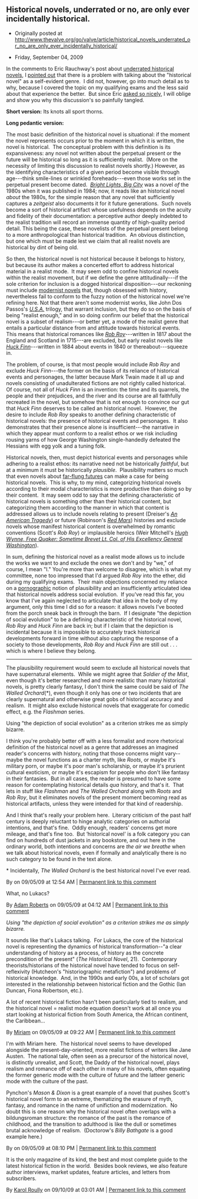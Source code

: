 ## Historical novels, underrated or no, are only ever incidentally historical.

 * Originally posted at http://www.thevalve.org/go/valve/article/historical_novels_underrated_or_no_are_only_ever_incidentally_historical/

* Friday, September 04, 2009 

In the comments to Eric Rauchway's post about [underrated historical novels](http://edgeofthewest.wordpress.com/2009/09/02/best-underrated-historical-novel/), I [pointed out](http://edgeofthewest.wordpress.com/2009/09/02/best-underrated-historical-novel/#comment-52406) that there is a problem with talking about the "historical novel" as a self-evident genre.  I did not, however, go into much detail as to why, because I covered the topic on my qualifying exams and the less said about that experience the better.  But since Eric [asked so nicely](http://edgeofthewest.wordpress.com/2009/09/02/best-underrated-historical-novel/#comment-52407), I will oblige and show you why this discussion's so painfully tangled.

**Short version:** Its knots all sport thorns.

**Long pedantic version:**

The most basic definition of the historical novel is situational: if the moment the novel represents occurs prior to the moment in which it is written, the novel is historical.  The conceptual problem with this definition is its expansiveness: any novel not written about the perpetual present or the future will be historical so long as it is sufficiently realist.  (More on the necessity of limiting this discussion to realist novels shortly.) However, as the identifying characteristics of a given period become visible through age---think smile-lines or wrinkled foreheads---even those works set in the perpetual present become dated.  [_Bright Lights, Big City_](http://www.amazon.com/exec/obidos/ASIN/0394726413/diesekoschmar-20) was a novel _of_ the 1980s when it was published in 1984; now, it reads like an historical novel _about_ the 1980s, for the simple reason that any novel that sufficiently captures a _zeitgeist_ also documents it for it future generations.  Such novels become a sort of historical artifact whose usefulness depends on the acuity and fidelity of their documentation: a perceptive author deeply indebted to the realist tradition will record an immense quantity of high-quality period detail. This being the case, these novelists of the perpetual present belong to a more anthropological than historical tradition.  An obvious distinction, but one which must be made lest we claim that all realist novels are historical by dint of being old.

So then, the historical novel is not historical because it belongs to history, but because its author makes a concerted effort to address historical material in a realist mode.  It may seem odd to confine historical novels within the realist movement, but if we define the genre attitudinally---if the sole criterion for inclusion is a dogged historical disposition---our reckoning must include [modernist novels](http://www.amazon.com/exec/obidos/ASIN/0141182806/diesekoschmar-20) that, though obsessed with history, nevertheless fail to conform to the fuzzy notion of the historical novel we're refining here. Not that there aren't some modernist works, like John Dos Passos's [_U.S.A._](http://www.amazon.com/exec/obidos/ASIN/1883011140/diesekoschmar-20) trilogy, that warrant inclusion, but they do so on the basis of being "realist enough," and in so doing confirm our belief that the historical novel is a subset of realism---or better yet, a mode of the realist genre that entails a particular distance from and attitude towards historical events.  This means that historical romances like [_Rob Roy_](http://www.amazon.com/exec/obidos/ASIN/0192817639/diesekoschmar-20)---written in 1817 about the England and Scotland in 1715---are excluded, but early realist novels like [_Huck Finn_](http://www.amazon.com/exec/obidos/ASIN/1883011884/diesekoschmar-20)---written in 1884 about events in 1840 or thereabout---squeeze in.

The problem, of course, is that most people would include _Rob Roy_ and exclude _Huck Finn_---the former on the basis of its reliance of historical events and personages, the latter because Mark Twain made it all up and novels consisting of unadulterated fictions are not rightly called historical.  Of course, not all of _Huck Finn_ is an invention: the time and its quarrels, the people and their prejudices, and the river and its course are all faithfully recreated in the novel, but somehow that is not enough to convince our gut that _Huck Finn_ deserves to be called an historical novel.  However, the desire to include _Rob Roy_ speaks to another defining characteristic of historical novels: the presence of historical events and personages.  It also demonstrates that their presence alone is insufficient---the narrative in which they appear must conform to a realist ethos or we risk including rousing yarns of how George Washington single-handedly defeated the Hessians with egg yolk and a tuning folk.

Historical novels, then, must depict historical events and personages while adhering to a realist ethos: its narrative need not be historically _faithful_, but at a minimum it must be historically _plausible_.  Plausibility matters so much that even novels about [far-flung futures](http://www.amazon.com/exec/obidos/ASIN/0553560735/diesekoschmar-20) can make a case for being historical novels.  This is why, to my mind, categorizing historical novels according to their modal characteristics is more productive than doing so by their content.  It may seem odd to say that the defining characteristic of historical novels is something other than their historical content, but categorizing them according to the manner in which that content is addressed allows us to include novels relating to present (Dreiser's [_An American Tragedy_](http://www.amazon.com/exec/obidos/ASIN/1931082316/diesekoschmar-20)) or future (Robinson's [_Red Mars_](http://www.amazon.com/exec/obidos/ASIN/0553560735/diesekoschmar-20)) histories and exclude novels whose manifest historical content is overwhelmed by romantic conventions (Scott's _Rob Roy_) or implausible heroics (Weir Mitchell's [_Hugh Wynne, Free Quaker: Sometime Brevet Lt. Col. of His Excellency General Washington_](http://www.amazon.com/exec/obidos/ASIN/1417992077/diesekoschmar-20)).

In sum, defining the historical novel as a realist mode allows us to include the works we want to and exclude the ones we don't and by "we," of course, I mean "I."  You're more than welcome to disagree, which is what my committee, none too impressed that I'd argued _Rob Roy_ into the ether, did during my qualifying exams.  Their main objections concerned my reliance on a [pornographic](http://en.wikipedia.org/wiki/I_know_it_when_I_see_it) notion of plausibility and an insufficiently articulated idea that historical novels address social evolution.  If you've read this far, you know that I've again neglected to articulate that idea in the body of my argument, only this time I did so for a reason: it allows novels I've booted from the porch sneak back in through the barn.  If I designate "the depiction of social evolution" to be a defining characteristic of the historical novel, _Rob Roy_ and _Huck Finn_ are back in; but if I claim that the depiction is incidental because it is impossible to accurately track historical developments forward in time without also capturing the response of a society to those developments, _Rob Roy_ and _Huck Finn_ are still out . . . which is where I believe they belong.

---

The plausibility requirement would seem to exclude all historical novels that have supernatural elements.  While we might agree that _Soldier of the Mist_, even though it's better researched and more realistic than many historical novels, is pretty clearly fantasy, I don't think the same could be said of _The Walled Orchard_(\*), even though it only has one or two incidents that are clearly supernatural and otherwise great gobs of historical accuracy and realism.  It might also exclude historical novels that exaggerate for comedic effect, e.g. the _Flashman_ series.

Using "the depiction of social evolution" as a criterion strikes me as simply bizarre.

I think you're probably better off with a less formalist and more rhetorical definition of the historical novel as a genre that addresses an imagined reader's concerns with history, noting that those concerns might vary--maybe the novel functions as a charter myth, like _Roots_, or maybe it's military porn, or maybe it's poor man's scholarship, or maybe it's prurient cultural exoticism, or maybe it's escapism for people who don't like fantasy in their fantasies.  But in all cases, the reader is presumed to have some reason for contemplating historical details _qua_ history, and that's it.  That lets in stuff like _Flashman_ and _The Walled Orchard_ along with _Roots_ and _Rob Roy_, but it eliminates novels of the present moment becoming read as historical artifacts, unless they were intended for that kind of readership.

And I think that's really your problem here.  Literary criticism of the past half century is deeply reluctant to hinge analytic categories on authorial intentions, and that's fine.  Oddly enough, readers' concerns get more mileage, and that's fine too.  But ‘historical novel' is a folk category you can find on hundreds of dust jackets in any bookstore, and out here in the ordinary world, both intentions and concerns are *the air we breathe* when we talk about historical novels, even if formally and analytically there is no such category to be found in the text alone.

\* Incidentally, _The Walled Orchard_ is the best historical novel I've ever read.

By  on 09/05/09 at 12:54 AM | [Permanent link to this comment](http://www.thevalve.org/go/valve/article/historical_novels_underrated_or_no_are_only_ever_incidentally_historical/#26004)
[]()

What, no Lukacs?

By [Adam Roberts](http://adamroberts.com) on 09/05/09 at 04:12 AM | [Permanent link to this comment](http://www.thevalve.org/go/valve/article/historical_novels_underrated_or_no_are_only_ever_incidentally_historical/#26005)
[]()

_Using "the depiction of social evolution" as a criterion strikes me as simply bizarre._

It sounds like that's Lukacs talking.  For Lukacs, the core of the historical novel is representing the dynamics of historical transformation--"a clear understanding of history as a process, of history as the concrete precondition of the present" (_The Historical Novel_, 21).  Contemporary theorists/historians of the historical novel have tended to focus on self-reflexivity (Hutcheon's "historiographic metafiction") and problems of historical knowledge.    And, in the 1990s and early 00s, a lot of scholars got interested in the relationship between historical fiction and the Gothic (Ian Duncan, Fiona Robertson, etc.).    

A lot of recent historical fiction hasn't been particularly tied to realism, and the historical novel = realist mode equation doesn't work at all once you start looking at historical fiction from South America, the African continent, the Caribbean...

By [Miriam](http://littleprofessor.typepad.com) on 09/05/09 at 09:22 AM | [Permanent link to this comment](http://www.thevalve.org/go/valve/article/historical_novels_underrated_or_no_are_only_ever_incidentally_historical/#26013)
[]()

I'm with Miriam here.  The historical novel seems to have developed alongside the present-day-oriented, more realist fictions of writers like Jane Austen.  The national tale, often seen as a precursor of the historical novel, is distinctly unrealist, and Scott, the Daddy of the historical novel, plays realism and romance off of each other in many of his novels, often equating the former generic mode with the culture of future and the latteer generic mode with the culture of the past.

Pynchon's *Mason & Dixon* is a great example of a novel that pushes Scott's historical novel form to an extreme, thematizing the erasure of myth, fantasy, and romance in the name of unifiction and modernization.  No doubt this is one reason why the historical novel often overlaps with a bildungsroman structure: the romance of the past is the romance of childhood, and the transition to adulthood is like the dull or sometimes brutal acknowledge of realism.  (Doctorow's *Billy Bathgate* is a good example here.)

By  on 09/05/09 at 08:10 PM | [Permanent link to this comment](http://www.thevalve.org/go/valve/article/historical_novels_underrated_or_no_are_only_ever_incidentally_historical/#26022)
[]()

It is the only magazine of its kind, the best and most complete guide to the latest historical fiction in the world.   Besides book reviews, we also feature author interviews, market updates, feature articles, and letters from subscribers.

By [Karol Roully](http://www.recoverybull.com) on 09/10/09 at 03:01 AM | [Permanent link to this comment](http://www.thevalve.org/go/valve/article/historical_novels_underrated_or_no_are_only_ever_incidentally_historical/#26098)

